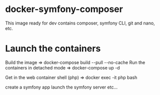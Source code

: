 # docker-symfony-composer
This image ready for dev contains composer, symfony CLI, git and nano, etc.

# Launch the containers
Build the image  => docker-compose build --pull --no-cache
Run the containers in detached mode => docker-compose up -d

Get in the web container shell (php)  => docker exec -it php bash

create a symfony app
launch the symfony server
etc...
